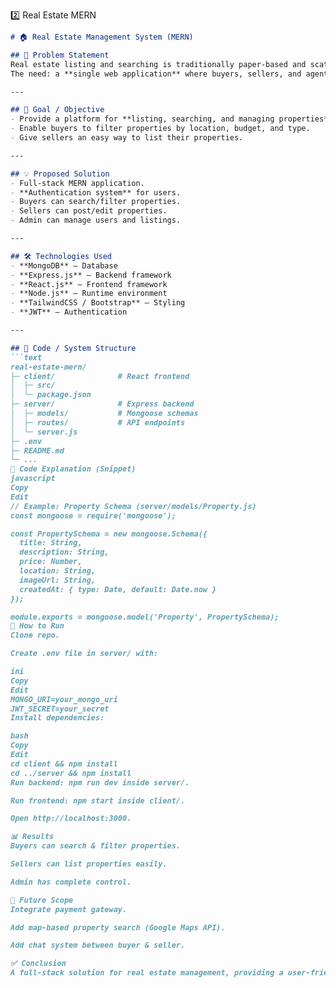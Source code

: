2️⃣ Real Estate MERN

```markdown
# 🏠 Real Estate Management System (MERN)

## 📌 Problem Statement
Real estate listing and searching is traditionally paper-based and scattered across multiple platforms.  
The need: a **single web application** where buyers, sellers, and agents can interact seamlessly.

---

## 🎯 Goal / Objective
- Provide a platform for **listing, searching, and managing properties**.  
- Enable buyers to filter properties by location, budget, and type.  
- Give sellers an easy way to list their properties.  

---

## 💡 Proposed Solution
- Full-stack MERN application.  
- **Authentication system** for users.  
- Buyers can search/filter properties.  
- Sellers can post/edit properties.  
- Admin can manage users and listings.  

---

## 🛠️ Technologies Used
- **MongoDB** – Database  
- **Express.js** – Backend framework  
- **React.js** – Frontend framework  
- **Node.js** – Runtime environment  
- **TailwindCSS / Bootstrap** – Styling  
- **JWT** – Authentication  

---

## 📂 Code / System Structure
```text
real-estate-mern/
├─ client/              # React frontend
│  ├─ src/
│  └─ package.json
├─ server/              # Express backend
│  ├─ models/           # Mongoose schemas
│  ├─ routes/           # API endpoints
│  └─ server.js
├─ .env
├─ README.md
└─ ...
🔑 Code Explanation (Snippet)
javascript
Copy
Edit
// Example: Property Schema (server/models/Property.js)
const mongoose = require('mongoose');

const PropertySchema = new mongoose.Schema({
  title: String,
  description: String,
  price: Number,
  location: String,
  imageUrl: String,
  createdAt: { type: Date, default: Date.now }
});

module.exports = mongoose.model('Property', PropertySchema);
🚀 How to Run
Clone repo.

Create .env file in server/ with:

ini
Copy
Edit
MONGO_URI=your_mongo_uri
JWT_SECRET=your_secret
Install dependencies:

bash
Copy
Edit
cd client && npm install
cd ../server && npm install
Run backend: npm run dev inside server/.

Run frontend: npm start inside client/.

Open http://localhost:3000.

📊 Results
Buyers can search & filter properties.

Sellers can list properties easily.

Admin has complete control.

🔮 Future Scope
Integrate payment gateway.

Add map-based property search (Google Maps API).

Add chat system between buyer & seller.

✅ Conclusion
A full-stack solution for real estate management, providing a user-friendly platform for buyers, sellers, and admins.
